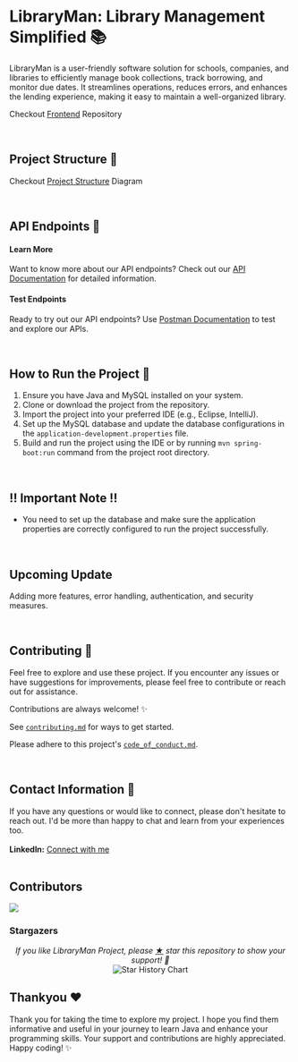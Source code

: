 # LibraryMan: Library Management Simplified 📚

LibraryMan is a user-friendly software solution for schools, companies, and libraries to efficiently manage book collections, track borrowing, and monitor due dates. It streamlines operations, reduces errors, and enhances the lending experience, making it easy to maintain a well-organized library.

Checkout [Frontend](https://github.com/ajaynegi45/LibraryMan) Repository

<br>

## Project Structure 📂
Checkout [Project Structure](https://github.com/ajaynegi45/LibraryMan-API/tree/main/project-structure) Diagram

<br>

## API Endpoints 🔗

#### Learn More
Want to know more about our API endpoints? Check out our [API Documentation](https://github.com/ajaynegi45/LibraryMan-API/tree/main/api-docs) for detailed information.

#### Test Endpoints
Ready to try out our API endpoints? Use [Postman Documentation](https://documenter.getpostman.com/view/28691426/2sAXjJ6D7L) to test and explore our APIs.

<br>

## How to Run the Project 💨

1. Ensure you have Java and MySQL installed on your system.
2. Clone or download the project from the repository.
3. Import the project into your preferred IDE (e.g., Eclipse, IntelliJ).
4. Set up the MySQL database and update the database configurations in the `application-development.properties` file.
5. Build and run the project using the IDE or by running `mvn spring-boot:run` command from the project root directory.

<br>

## ‼️ Important Note ‼️

- You need to set up the database and make sure the application properties are correctly configured to run the project successfully.

<br>

## Upcoming Update
Adding more features, error handling, authentication, and security measures.

<br>

## Contributing 🤗

Feel free to explore and use these project. If you encounter any issues or have suggestions for improvements, please feel free to contribute or reach out for assistance.

Contributions are always welcome! ✨

See [`contributing.md`](https://github.com/ajaynegi45/Library-API/blob/main/contributing.md) for ways to get started.

Please adhere to this project's [`code_of_conduct.md`](https://github.com/ajaynegi45/Library-API/blob/main/code_of_conduct.md).

<br>

## Contact Information 📧

If you have any questions or would like to connect, please don't hesitate to reach out. I'd be more than happy to chat and learn from your experiences too.
<br><br>
**LinkedIn:** [Connect with me](https://www.linkedin.com/in/ajaynegi45/)
<br><br>

## Contributors

<a href = "https://github.com/ajaynegi45/LibraryMan-API/graphs/contributors">
  <img src = "https://contrib.rocks/image?repo=ajaynegi45/LibraryMan-API"/>
</a>

### Stargazers

<p align="center">
  <i>If you like LibraryMan Project, please <a href="https://github.com/ajaynegi45/LibraryMan-API/stargazers">★</a> star this repository to show your support! 🤩</i>
 <br/>
    <picture>
      <source media="(prefers-color-scheme: dark)" srcset="https://api.star-history.com/svg?repos=ajaynegi45/LibraryMan-API&type=Date&theme=dark" />
      <source media="(prefers-color-scheme: light)" srcset="https://api.star-history.com/svg?repos=ajaynegi45/LibraryMan-API&type=Date" />
      <img align="center" alt="Star History Chart" src="https://api.star-history.com/svg?repos=ajaynegi45/LibraryMan-API&type=Date" />
    </picture>
</p>


## Thankyou ❤️
Thank you for taking the time to explore my project. I hope you find them informative and useful in your journey to learn Java and enhance your programming skills. Your support and contributions are highly appreciated.
Happy coding! ✨
<br><br>


